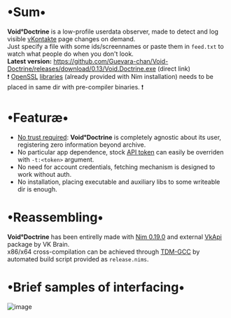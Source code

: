 # •Sum•
__Void°Doctrine__ is a low-profile userdata observer, made to detect and log visible [vKontakte](https://vk.com) page changes on demand.  
Just specify a file with some ids/screennames or paste them in `feed.txt` to watch what people do when you don't look.  
__Latest version:__ https://github.com/Guevara-chan/Void-Doctrine/releases/download/0.13/Void.Doctrine.exe (direct link)  
❗ [OpenSSL](https://github.com/openssl/openssl) [libraries](https://github.com/Guevara-chan/Void-Doctrine/releases/tag/lib) (already provided with Nim installation) needs to be placed in same dir with pre-compiler binaries. ❗

# •Featuræ•
* <u>No trust required</u>: __Void°Doctrine__ is completely agnostic about its user, registering zero information beyond archive.
* No particular app dependence, stock [API token](https://vk.com/dev/access_token) can easily be overriden with `-t:<token>` argument.
* No need for account credentials, fetching mechanism is designed to work without auth.
* No installation, placing executable and auxiliary libs to some writeable dir is enough.

# •Reassembling•
__Void°Doctrine__ has been entirelly made with [Nim 0.19.0](https://nim-lang.org) and external [VkApi](https://github.com/vk-brain/nimvkapi) package by VK Brain.  
x86/x64 cross-compilation can be achieved through [TDM-GCC](http://tdm-gcc.tdragon.net/download) by automated build script provided as `release.nims`.

# •Brief samples of interfacing•
![image](https://user-images.githubusercontent.com/8768470/44452452-3ccb4c80-a5ff-11e8-9117-ff442670b4fc.png)

